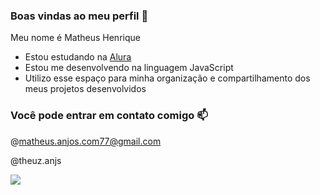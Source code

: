 ### Boas vindas ao meu perfil 💛

Meu nome é Matheus Henrique

- Estou estudando na [Alura](https://www.alura.com.br)
- Estou me desenvolvendo na linguagem JavaScript
- Utilizo esse espaço para minha organização e compartilhamento dos meus projetos desenvolvidos

### Você pode entrar em contato comigo 📫

@matheus.anjos.com77@gmail.com

@theuz.anjs

![](https://media1.tenor.com/m/ZMe398J4PoEAAAAC/ok-okay.gif)
